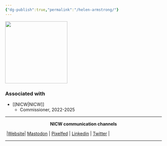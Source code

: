 ```yaml
---
{"dg-publish":true,"permalink":"/helen-armstrong/"}
---
```


<img src="https://nationalinfrastructurecommission.wales/wp-content/uploads/2022/07/gdp-007-HS-m-1980x2475.jpg" height="200">

### Associated with
- [[NICW\|NICW]]
	- Commissioner, 2022-2025



***
<p style="text-align: center;font-weight:bold";>NICW communication channels</p>

󠁧 |[Website](https://nationalinfrastructurecommission.wales)| [Mastodon](https://toot.wales/@NICW) | [Pixelfed](https://pix.toot.wales/NICW) | [Linkedin](https://www.linkedin.com/company/26268509/) | [Twitter](https://twitter.com/InfraCommCymru) |
***

